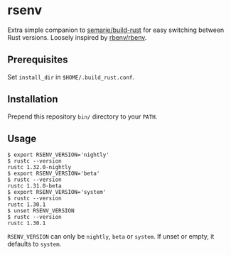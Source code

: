 # rsenv
Extra simple companion to
[semarie/build-rust](https://github.com/semarie/build-rust) for easy switching
between Rust versions. Loosely inspired by
[rbenv/rbenv](https://github.com/rbenv/rbenv).

## Prerequisites
Set `install_dir` in `$HOME/.build_rust.conf`.

## Installation
Prepend this repository `bin/` directory to your `PATH`.

## Usage
```
$ export RSENV_VERSION='nightly'
$ rustc --version
rustc 1.32.0-nightly
$ export RSENV_VERSION='beta'
$ rustc --version
rustc 1.31.0-beta
$ export RSENV_VERSION='system'
$ rustc --version
rustc 1.30.1
$ unset RSENV_VERSION
$ rustc --version
rustc 1.30.1
```

`RSENV_VERSION` can only be `nightly`, `beta` or `system`. If unset or empty, it
defaults to `system`.
